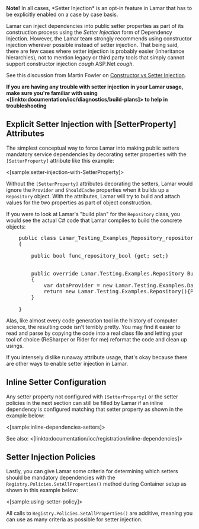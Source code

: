 <!--Title: Setter Injection-->
<!--Url: setter-injection-->


<div class="alert alert-info"><b>Note!</b>
In all cases, *Setter Injection* is an opt-in feature in Lamar that has to be explicitly enabled on a case by case basis.
</div>

Lamar can inject dependencies into public setter properties as part of its construction process using the _Setter Injection_ form of Dependency Injection. However, the Lamar team strongly recommends using constructor injection wherever possible instead of setter injection. That being said,
there are few cases where setter injection is probably easier (inheritance hierarchies), not to mention legacy or third party tools that
simply cannot support constructor injection *cough* ASP.Net *cough*.

See this discussion from Martin Fowler on [Constructor vs Setter Injection](http://martinfowler.com/articles/injection.html#ConstructorVersusSetterInjection).

**If you are having any trouble with setter injection in your Lamar usage, make sure you're familiar with using <[linkto:documentation/ioc/diagnostics/build-plans]>
to help in troubleshooting**


## Explicit Setter Injection with [SetterProperty] Attributes

The simplest conceptual way to force Lamar into making public setters mandatory service dependencies by decorating setter properties with the `[SetterProperty]` attribute like this example:

<[sample:setter-injection-with-SetterProperty]>

Without the `[SetterProperty]` attributes decorating the setters, Lamar would ignore the `Provider` and `ShouldCache` properties when it builds up a `Repository` object. With the attributes, Lamar will try to build and attach values for the two properties as part of object construction.

If you were to look at Lamar's "build plan" for the `Repository` class, you would see the actual C# code that Lamar compiles to build the concrete objects:

<pre>
    public class Lamar_Testing_Examples_Repository_repository : Lamar.IoC.Resolvers.TransientResolver&lt;Lamar.Testing.Examples.Repository&gt;
    {

        public bool func_repository_bool {get; set;}


        public override Lamar.Testing.Examples.Repository Build(Lamar.IoC.Scope scope)
        {
            var dataProvider = new Lamar.Testing.Examples.DataProvider();
            return new Lamar.Testing.Examples.Repository(){Provider = dataProvider, ShouldCache = func_repository_bool};
        }

    }
</pre>

Alas, like almost every code generation tool in the history of computer science, the resulting code isn't terribly pretty. You may find it easier to 
read and parse by copying the code into a real class file and letting your tool of choice (ReSharper or Rider for me) reformat the code and clean up
usings.

If you intensely dislike runaway attribute usage, that's okay because there are other ways to enable setter injection in Lamar.

## Inline Setter Configuration

Any setter property not configured with `[SetterProperty]` or the setter policies in the next section can still be filled by Lamar if an inline dependency is configured matching that setter property as shown in the example below:

<[sample:inline-dependencies-setters]>

See also: <[linkto:documentation/ioc/registration/inline-dependencies]>


## Setter Injection Policies

Lastly, you can give Lamar some criteria for determining which setters should be mandatory dependencies with the `Registry.Policies.SetAllProperties()` method during Container setup as shown in this example below:

<[sample:using-setter-policy]>

All calls to `Registry.Policies.SetAllProperties()` are additive, meaning you can use as many criteria as possible for setter injection.


